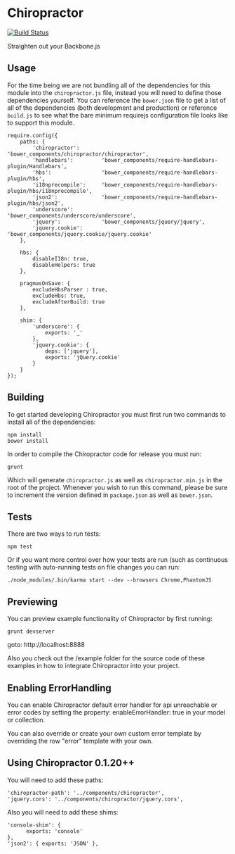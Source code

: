Chiropractor
============

[![Build
Status](https://travis-ci.org/WiserTogether/chiropractor.png?branch=master)](https://travis-ci.org/WiserTogether/chiropractor)

Straighten out your Backbone.js

Usage
-----

For the time being we are not bundling all of the dependencies for this module
into the `chiropractor.js` file, instead you will need to define those
dependencies yourself. You can reference the `bower.json` file to get a list
of all of the dependencies (both development and production) or reference
`build.js` to see what the bare minimum requirejs configuration file looks like
to support this module.

```
require.config({
    paths: {
        'chiropractor':       'bower_components/chiropractor/chiropractor',
        'handlebars':         'bower_components/require-handlebars-plugin/Handlebars',
        'hbs':                'bower_components/require-handlebars-plugin/hbs',
        'i18nprecompile':     'bower_components/require-handlebars-plugin/hbs/i18nprecompile',
        'json2':              'bower_components/require-handlebars-plugin/hbs/json2',
        'underscore':         'bower_components/underscore/underscore',
        'jquery':             'bower_components/jquery/jquery',
        'jquery.cookie':      'bower_components/jquery.cookie/jquery.cookie'
    },

    hbs: {
        disableI18n: true,
        disableHelpers: true
    },

    pragmasOnSave: {
        excludeHbsParser : true,
        excludeHbs: true,
        excludeAfterBuild: true
    },

    shim: {
        'underscore': {
            exports: '_'
        },
        'jquery.cookie': {
            deps: ['jquery'],
            exports: 'jQuery.cookie'
        }
    }
});
```

Building
--------

To get started developing Chiropractor you must first run two commands to
install all of the dependencies:

    npm install
    bower install

In order to compile the Chiropractor code for release you must run:

    grunt

Which will generate `chiropractor.js` as well as `chiropractor.min.js` in the
root of the project. Whenever you wish to run this command, please be sure to
increment the version defined in `package.json` as well as `bower.json`.

Tests
-----

There are two ways to run tests:

    npm test

Or if you want more control over how your tests are run (such as continuous
testing with auto-running tests on file changes you can run:

    ./node_modules/.bin/karma start --dev --browsers Chrome,PhantomJS

Previewing
-----

You can preview example functionality of Chiropractor by first running:

    grunt devserver


goto: http://localhost:8888

Also you check out the /example folder for the source code of these examples
in how to integrate Chiropractor into your project.

Enabling ErrorHandling
-----

You can enable Chiropractor default error handler for api unreachable or error
codes by setting the property: enableErrorHandler: true in your model or collection.

You can also override or create your own custom error template by overriding the row "error" template with your own.

Using Chiropractor 0.1.20++
-----

You will need to add these paths:

```
'chiropractor-path': '../components/chiropractor',
'jquery.cors': '../components/chiropractor/jquery.cors',
```

Also you will need to add these shims:

```
'console-shim': {
      exports: 'console'
},
'json2': { exports: 'JSON' },
```

